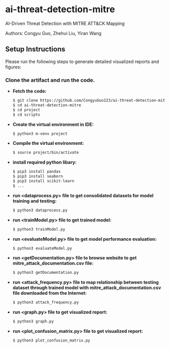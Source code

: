 # ai-threat-detection-mitre
AI-Driven Threat Detection with MITRE ATT&CK Mapping

Authors: Congyu Guo, Zhehui Liu, Yiran Wang

## Setup Instructions

Please run the following steps to generate detailed visualized reports and figures:

### Clone the artifact and run the code.
  - **Fetch the code:** 
    ```bash
    $ git clone https://github.com/CongyuGuo123/ai-threat-detection-mitre.git
    $ cd ai-threat-detection-mitre
    $ cd project
    $ cd scripts
  - **Create the virtual environment in IDE:**
    ```bash
    $ python3 m-venv project
  - **Compile the virtual environment:**
    ```bash
    $ source project/bin/activate
  - **install required python libary:**
    ```bash
    $ pip3 install pandas
    $ pip3 install seaborn
    $ pip3 install scikit-learn
    $ ...
  - **run <dataprocess.py> file to get consolidated datasets for model training and testing:**
    ```bash
    $ python3 dataprocess.py
  - **run <trainModel.py> file to get trained model:**
    ```bash
    $ python3 trainModel.py
  - **run <evaluateModel.py> file to get model performance evaluation:**
    ```bash
    $ python3 evaluateModel.py
  - **run <getDocumentation.py> file to browse website to get mitre_attack_documentation.csv file:**
    ```bash
    $ python3 getDocumentation.py
  - **run <attack_frequency.py> file to map relationship between testing dataset through trained model with mitre_attack_documentation.csv file downloaded from the Internet:**
    ```bash
    $ python3 attack_frequency.py
  - **run <graph.py> file to get visualized report:**
    ```bash
    $ python3 graph.py
  - **run <plot_confusion_matrix.py> file to get visualized report:**
    ```bash
    $ python3 plot_confusion_matrix.py

